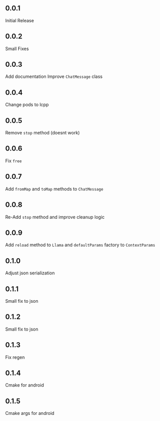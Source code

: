 ## 0.0.1

Initial Release

## 0.0.2

Small Fixes

## 0.0.3

Add documentation
Improve `ChatMessage` class

## 0.0.4

Change pods to lcpp

## 0.0.5

Remove `stop` method (doesnt work)

## 0.0.6

Fix `free`

## 0.0.7

Add `fromMap` and `toMap` methods to `ChatMessage`

## 0.0.8

Re-Add `stop` method and improve cleanup logic

## 0.0.9

Add `reload` method to `Llama` and `defaultParams` factory to `ContextParams`

## 0.1.0

Adjust json serialization

## 0.1.1

Small fix to json

## 0.1.2

Small fix to json

## 0.1.3

Fix regen

## 0.1.4

Cmake for android

## 0.1.5

Cmake args for android